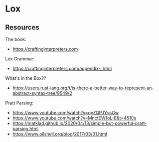 # Lox

Resources
---------

The book:
- https://craftinginterpreters.com

Lox Grammar:
- https://craftinginterpreters.com/appendix-i.html

What's in the Box??
- https://users.rust-lang.org/t/is-there-a-better-way-to-represent-an-abstract-syntax-tree/9549/2

Pratt Parsing:
- https://www.youtube.com/watch?v=qyZQPJYvsGw
- https://www.youtube.com/watch?v=MnctEW1oL-E&t=4510s
- https://matklad.github.io/2020/04/13/simple-but-powerful-pratt-parsing.html
- https://www.oilshell.org/blog/2017/03/31.html